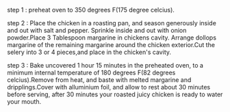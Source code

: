 step 1 : preheat oven to 350 degrees F(175 degree celcius).

step 2 : Place the chicken in a roasting pan, and season generously inside and out with salt and pepper. Sprinkle inside and out with onion powder.Place 3 Tablespoon margarine in chickens cavity. Arrange dollops margarine of the remaining margarine around the chicken exterior.Cut the selery into 3 or 4 pieces,and place in the chicken's cavity.

step 3 : Bake uncovered 1 hour 15 minutes in the preheated oven, to a minimum internal temperature of 180 degrees F(82 degrees celcius).Remove from heat, and baste with melted margarine and dripplings.Cover with alluminium foil, and allow to rest about 30 minutes before serving, after 30 minutes your roasted juicy chicken is ready to water your mouth. 